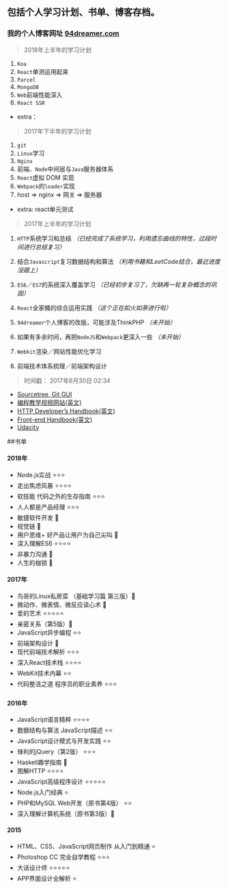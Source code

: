 ## 包括个人学习计划、书单、博客存档。

### 我的个人博客网址 [94dreamer.com](http://94dreamer.com)

> 2018年上半年的学习计划

1. `Koa`
2. `React`单测运用起来
3. `Parcel`
4. `MongoDB`
5. `Web`前端性能深入
6. `React SSR`
- extra：

> 2017年下半年的学习计划

1. `git`
2. `Linux`学习
3. `Nginx`
4. 前端、`Node`中间层与`Java`服务器体系
5. `React`虚拟 DOM 实现
6. `Webpack`的`loader`实现
7. host => nginx => 网关 => 服务器
- extra: react单元测试

> 2017年上半年的学习计划

1. `HTTP`系统学习和总结
*（已经完成了系统学习，利用遗忘曲线的特性，过段时间进行总结复习）*

2. 结合`Javascript`复习数据结构和算法
*（利用书籍和LeetCode结合，最近进度没跟上）*

3. `ES6`／`ES7`的系统深入覆盖学习
*（已经初步复习了，欠缺再一轮复杂概念的巩固）*

4. `React`全家桶的综合运用实践
*（这个正在如火如荼进行啦）*

5. `94dreamer`个人博客的改版，可能涉及ThinkPHP
*（未开始）*

6. 如果有多余时间，再把`NodeJS`和`Webpack`更深入一些
*（未开始）*

7. `Webkit`渲染／网站性能优化学习

8. 前端技术体系梳理／前端架构设计
 
>时间戳： 2017年6月30日 02:34

- [Sourcetree, Git GUI](https://www.sourcetreeapp.com/)
- [编程教学视频网站(英文)](https://www.codeschool.com/)
- [HTTP Developer’s Handbook(英文)](http://www.amazon.com/HTTP-Developers-Handbook-Chris-Shiflett/dp/0672324547)
- [Front-end Handbook(英文)](https://www.gitbook.com/book/frontendmasters/front-end-handbook/details)
- [Udacity](https://classroom.udacity.com/)

##书单

#### 2018年

* Node.js实战 ⭐️⭐️⭐️
* 走出焦虑风暴 ⭐️⭐️⭐️⭐️
* 软技能 代码之外的生存指南 ⭐️⭐️⭐️
* 人人都是产品经理 ⭐️⭐️⭐️
* 敏捷软件开发 🤩
* 视觉链 🤩
* 用户思维+ 好产品让用户为自己尖叫 🤩
* 深入理解ES6 ⭐️⭐️⭐️⭐️
* 非暴力沟通 🤩
* 人生的枷锁 🤩

#### 2017年

* 鸟哥的Linux私房菜 （基础学习篇 第三版）🤩
* 微动作、微表情、微反应读心术 🤩
* 爱的艺术 ⭐️⭐️⭐️⭐️⭐️
* 亲密关系（第5版）🤩
* JavaScript异步编程 ⭐️⭐️
* 前端架构设计 🤩
* 现代前端技术解析 ⭐️⭐️⭐️
* 深入React技术栈 ⭐️⭐️⭐️⭐️
* WebKit技术内幕 ⭐️⭐️
* 代码整洁之道 程序员的职业素养 ⭐️⭐️⭐️

#### 2016年

* JavaScript语言精粹 ⭐️⭐️⭐️⭐️
* 数据结构与算法 JavaScript描述 ⭐️⭐️
* JavaScript设计模式与开发实践 ⭐️⭐️
* 锋利的jQuery（第2版） ⭐️⭐️⭐️
* Haskell趣学指南 🤩
* 图解HTTP ⭐️⭐️⭐️⭐️
* JavaScript高级程序设计 ⭐️⭐️⭐️⭐️⭐️
* Node.js入门经典 ⭐️
* PHP和MySQL Web开发（原书第4版） ⭐️⭐️
* 深入理解计算机系统（原书第3版）🤩

#### 2015

* HTML、CSS、JavaScript网页制作 从入门到精通 ⭐️
* Photoshop CC 完全自学教程 ⭐️⭐️⭐️
* 大话设计师 ⭐️⭐️⭐️⭐️⭐️
* APP界面设计全解析 ⭐️